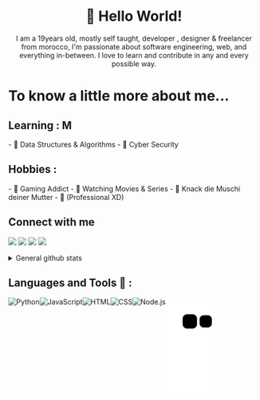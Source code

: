 
 <h1 align="center">👋 Hello World! </h1>
<p align="center">I am a 19years old, mostly self taught, developer , designer & freelancer from morocco, I'm passionate about software engineering, web, and everything in-between. I love to learn and contribute in any and every possible way.</p>

# <h1> To know a little more about me... </h1>

<h2> Learning : M</h2>
- 📍 Data Structures & Algorithms
- 📍 Cyber Security

<h2> Hobbies : </h2>
- 📍 Gaming Addict
- 📍 Watching Movies & Series
- 📍 Knack die Muschi deiner Mutter
- 📍 (Professional XD)

<h2> Connect with me </h2>
<p align="left">
<a href="https://twitter.com/xray4reall" target="_blank"><img height="30" src="https://cdn.discordapp.com/emojis/912006202274242600.gif?size=128"></a>
<a href="https://www.instagram.com/rynnxm/" target="_blank"><img height="30" src="https://cdn.discordapp.com/emojis/912006202207113226.gif?size=128"></a> 
<a href="https://open.spotify.com/user/4et0hj6bcrfm59jazyqp2dyyq" target="_blank"><img height="30" src="https://cdn.discordapp.com/emojis/797926066131304449.webp?size=128"></a> 
<a href="https://discord.com/users/818236033413414952" target="_blank"><img height="30" src="https://cdn.discordapp.com/emojis/772089044494188575.gif?size=128"></a>
<br>
<details>
  <summary>General github stats</summary>
  
  [![GitHub stats](https://github-readme-stats.vercel.app/api?username=XrayX)](https://github.com/XrayX/github-readme-stats)

  [![Top Langs](https://github-readme-stats.vercel.app/api/top-langs/?username=XrayX)](https://github.com/XrayX/github-readme-stats)

</details>

<h2> Languages and Tools 🐍 : </h2>

<a href="https://www.python.org" target="_blank"><img align="left" alt="Python" height ="25px" src="https://raw.githubusercontent.com/rahul-jha98/github_readme_icons/main/language_and_tools/square/python/python.svg"></a>
<a href="https://developer.mozilla.org/en-US/docs/Web/JavaScript" target="_blank"> <img align="left" alt="JavaScript" height ="25px"  src="https://raw.githubusercontent.com/rahul-jha98/github_readme_icons/main/language_and_tools/square/javascript/javascript.svg"> </a>
<a href="https://developer.mozilla.org/en-US/docs/Web/HTML" target="_blank"><img align="left" alt="HTML" height ="25px" src="https://raw.githubusercontent.com/rahul-jha98/github_readme_icons/main/language_and_tools/square/html/html.svg"></a>
<a href="https://developer.mozilla.org/en-US/docs/Web/CSS" target="_blank"> <img align="left" alt="CSS" height ="25px" src="https://raw.githubusercontent.com/rahul-jha98/github_readme_icons/main/language_and_tools/square/css/css.svg"></a>
<a href="https://nodejs.org" target="_blank"><img align="left" alt="Node.js" height ="25px" src="https://raw.githubusercontent.com/rahul-jha98/github_readme_icons/main/language_and_tools/square/node/node.svg"></a>


<a href="https://discord.com/users/818236033413414952" target="_blank"><img src="https://github.com/rafaballerini/rafaballerini/blob/output/github-contribution-grid-snake.svg" alt="sneke"></a>

